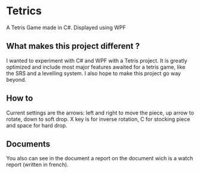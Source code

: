 # Tetrics
A Tetris Game made in C#. Displayed using WPF

## What makes this project different ?

I wanted to experiment with C# and WPF with a Tetris project. It is greatly optimized and include most major features awaited for a tetris game, like the SRS and a levelling system. I also hope to make this project go way beyond.

## How to

Current settings are the arrows: left and right to move the piece, up arrow to rotate, down to soft drop.
X key is for inverse rotation, C for stocking piece and space for hard drop.

## Documents
You also can see in the document a report on the document wich is a watch report (written in french).
